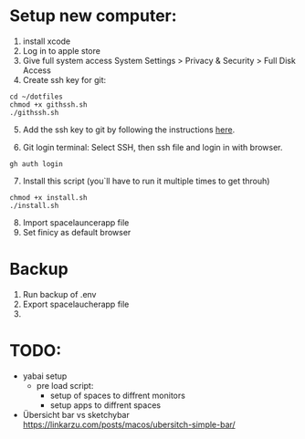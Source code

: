 # Setup new computer:

1. install xcode
2. Log in to apple store
3. Give full system access System Settings > Privacy & Security > Full Disk Access
4. Create ssh key for git:

```
cd ~/dotfiles
chmod +x githssh.sh
./githssh.sh
```

5. Add the ssh key to git by following the instructions [here](https://docs.github.com/en/authentication/connecting-to-github-with-ssh/adding-a-new-ssh-key-to-your-github-account).

6. Git login terminal:
   Select SSH, then ssh file and login in with browser.

```
gh auth login
```

7. Install this script (you`ll have to run it multiple times to get throuh)

```
chmod +x install.sh
./install.sh
```

8. Import spacelauncerapp file
9. Set finicy as default browser

# Backup

1. Run backup of .env
2. Export spacelaucherapp file
3.

# TODO:

- yabai setup
  - pre load script:
    - setup of spaces to diffrent monitors
    - setup apps to diffrent spaces
- Übersicht bar vs sketchybar https://linkarzu.com/posts/macos/ubersitch-simple-bar/
